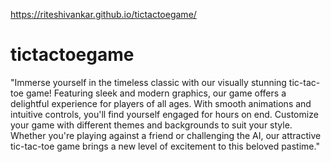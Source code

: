 https://riteshivankar.github.io/tictactoegame/
# tictactoegame
"Immerse yourself in the timeless classic with our visually stunning tic-tac-toe game! Featuring sleek and modern graphics, our game offers a delightful experience for players of all ages. With smooth animations and intuitive controls, you'll find yourself engaged for hours on end. Customize your game with different themes and backgrounds to suit your style. Whether you're playing against a friend or challenging the AI, our attractive tic-tac-toe game brings a new level of excitement to this beloved pastime."